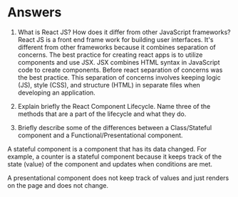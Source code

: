# Answers

1. What is React JS? How does it differ from other JavaScript frameworks?
React JS is a front end frame work for building user interfaces. It's different from other frameworks because it combines separation of concerns. The best practice for creating react apps is to utilize components and use JSX. JSX combines HTML syntax in JavaScript code to create components. Before react separation of concerns was the best practice. This separation of concerns involves keeping logic (JS), style (CSS), and structure (HTML) in separate files when developing an application.

2. Explain briefly the React Component Lifecycle. Name three of the methods that are a part of the lifecycle and what they do.


3. Briefly describe some of the differences between a Class/Stateful component and a Functional/Presentational component.

A stateful component is a component that has its data changed. For example, a counter is a stateful component because it keeps track of the state (value) of the component and updates when conditions are met. 

A presentational component does not keep track of values and just renders on the page and does not change.